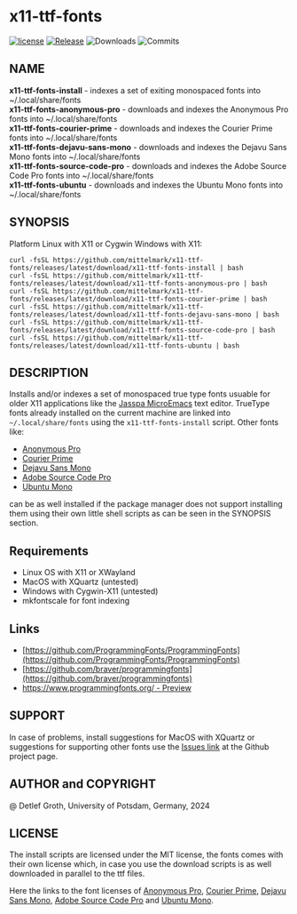 # x11-ttf-fonts

[![license](https://img.shields.io/badge/license-MIT-lightgray.svg)](https://opensource.org/license/MIT)
[![Release](https://img.shields.io/github/v/release/mittelmark/x11-ttf-fonts.svg?label=current+release)](https://github.com/mittelmark/x11-ttf-fonts/releases)
![Downloads](https://img.shields.io/github/downloads/mittelmark/x11-ttf-fonts/total)
![Commits](https://img.shields.io/github/commits-since/mittelmark/x11-ttf-fonts/latest)

## NAME

__x11-ttf-fonts-install__ - indexes a set of exiting monospaced fonts into ~/.local/share/fonts  
__x11-ttf-fonts-anonymous-pro__  - downloads and indexes the Anonymous Pro fonts into ~/.local/share/fonts  
__x11-ttf-fonts-courier-prime__  - downloads and indexes the Courier Prime fonts into ~/.local/share/fonts  
__x11-ttf-fonts-dejavu-sans-mono__  - downloads and indexes the Dejavu Sans Mono fonts into ~/.local/share/fonts  
__x11-ttf-fonts-source-code-pro__  - downloads and indexes the Adobe Source Code Pro fonts into ~/.local/share/fonts  
__x11-ttf-fonts-ubuntu__  - downloads and indexes the Ubuntu Mono fonts into ~/.local/share/fonts  



## SYNOPSIS

Platform Linux with X11 or Cygwin Windows with X11:

```
curl -fsSL https://github.com/mittelmark/x11-ttf-fonts/releases/latest/download/x11-ttf-fonts-install | bash
curl -fsSL https://github.com/mittelmark/x11-ttf-fonts/releases/latest/download/x11-ttf-fonts-anonymous-pro | bash
curl -fsSL https://github.com/mittelmark/x11-ttf-fonts/releases/latest/download/x11-ttf-fonts-courier-prime | bash
curl -fsSL https://github.com/mittelmark/x11-ttf-fonts/releases/latest/download/x11-ttf-fonts-dejavu-sans-mono | bash
curl -fsSL https://github.com/mittelmark/x11-ttf-fonts/releases/latest/download/x11-ttf-fonts-source-code-pro | bash
curl -fsSL https://github.com/mittelmark/x11-ttf-fonts/releases/latest/download/x11-ttf-fonts-ubuntu | bash 
```

## DESCRIPTION

Installs and/or indexes a set of monospaced true type fonts usuable for older X11 applications like the 
[Jasspa MicroEmacs](https://github.com/bjasspa/jasspa) text editor. TrueType fonts already installed on the current
machine are linked into `~/.local/share/fonts` using the `x11-ttf-fonts-install` script. Other fonts like:

- [Anonymous Pro](https://fonts.google.com/specimen/Anonymous+Pro)
- [Courier Prime](https://github.com/quoteunquoteapps/CourierPrime/)
- [Dejavu Sans Mono](https://github.com/go-fonts/dejavu)
- [Adobe Source Code Pro](https://github.com/adobe-fonts/source-code-pro/)
- [Ubuntu Mono](https://fonts.google.com/specimen/Ubuntu+Mono)

can be as well installed if the package manager does not support installing them using their own little shell scripts
as can be seen in the SYNOPSIS section.

## Requirements

- Linux OS with X11 or XWayland
- MacOS with XQuartz (untested)
- Windows with Cygwin-X11 (untested)
- mkfontscale for font indexing

## Links

- [https://github.com/ProgrammingFonts/ProgrammingFonts](https://github.com/ProgrammingFonts/ProgrammingFonts)
- [https://github.com/braver/programmingfonts](https://github.com/braver/programmingfonts)
- [https://www.programmingfonts.org/ - Preview](https://www.programmingfonts.org/)

## SUPPORT

In case of problems, install suggestions for MacOS with XQuartz or suggestions for supporting other
fonts use the [Issues link](https://github.com/mittelmark/x11-ttf-fonts/issues) at the Github project page.

## AUTHOR and COPYRIGHT

@ Detlef Groth, University of Potsdam, Germany, 2024

## LICENSE

The install scripts are licensed under the MIT license, the fonts comes with their own license which,
in case you use the download scripts is as well downloaded in parallel to the ttf files.

Here the links to the font licenses of 
[Anonymous Pro](https://github.com/braver/programmingfonts/raw/gh-pages/fonts/resources/anonymous-pro/license.txt),
[Courier Prime](https://github.com/quoteunquoteapps/CourierPrime/blob/master/OFL.txt),
[Dejavu Sans Mono](https://github.com/go-fonts/dejavu/raw/main/LICENSE-DejaVu),
[Adobe Source Code Pro](https://github.com/adobe-fonts/source-code-pro/raw/release/LICENSE.md) and
[Ubuntu Mono](https://github.com/braver/programmingfonts/raw/gh-pages/fonts/resources/ubuntu/license.txt).
